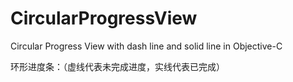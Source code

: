 # CircularProgressView
Circular Progress View with dash line and solid line in Objective-C


环形进度条：（虚线代表未完成进度，实线代表已完成）
